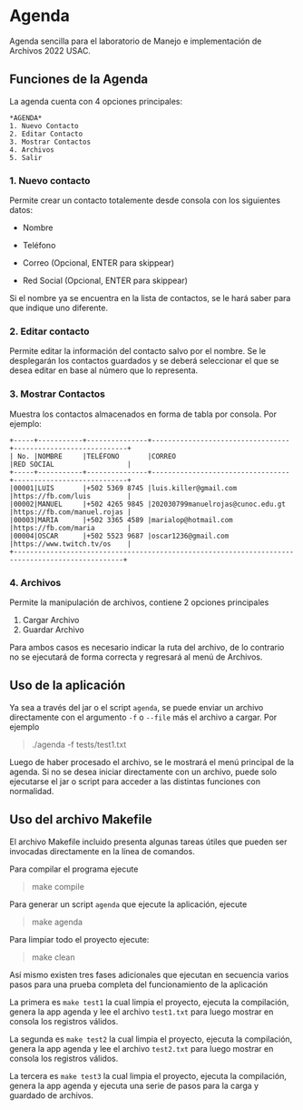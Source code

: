 # Agenda
Agenda sencilla para el laboratorio de Manejo e implementación de Archivos 2022 USAC.

## Funciones de la Agenda
La agenda cuenta con 4 opciones principales:
```
*AGENDA*
1. Nuevo Contacto
2. Editar Contacto
3. Mostrar Contactos
4. Archivos
5. Salir
```

### 1. Nuevo contacto
Permite crear un contacto totalemente desde consola con los siguientes datos:

- Nombre

- Teléfono

- Correo (Opcional, ENTER para skippear)

- Red Social (Opcional, ENTER para skippear)

Si el nombre ya se encuentra en la lista de contactos, se le hará saber para que indique uno diferente.
### 2. Editar contacto
Permite editar la información del contacto salvo por el nombre. Se le desplegarán los contactos guardados y se deberá seleccionar el que se desea editar en base al número que lo representa.

### 3. Mostrar Contactos
Muestra los contactos almacenados en forma de tabla por consola. Por ejemplo:
```
+-----+-----------+---------------+----------------------------------+----------------------------+
| No. |NOMBRE     |TELÉFONO       |CORREO                            |RED SOCIAL                  |
+-----+-----------+---------------+----------------------------------+----------------------------+
|00001|LUIS       |+502 5369 8745 |luis.killer@gmail.com             |https://fb.com/luis         |
|00002|MANUEL     |+502 4265 9845 |202030799manuelrojas@cunoc.edu.gt |https://fb.com/manuel.rojas |
|00003|MARIA      |+502 3365 4589 |marialop@hotmail.com              |https://fb.com/maria        |
|00004|OSCAR      |+502 5523 9687 |oscar1236@gmail.com               |https://www.twitch.tv/os    |
+-------------------------------------------------------------------------------------------------+
```
### 4. Archivos
Permite la manipulación de archivos, contiene 2 opciones principales
1. Cargar Archivo
2. Guardar Archivo

Para ambos casos es necesario indicar la ruta del archivo, de lo contrario no se ejecutará de forma correcta y regresará al menú de Archivos.
## Uso de la aplicación
Ya sea a través del jar o el script `agenda`, se puede enviar un archivo directamente con el argumento `-f` o `--file` más el archivo a cargar. Por ejemplo
> ./agenda -f tests/test1.txt

Luego de haber procesado el archivo, se le mostrará el menú principal de la agenda.
Si no se desea iniciar directamente con un archivo, puede solo ejecutarse el jar o script para acceder a las distintas funciones con normalidad.
## Uso del archivo Makefile
El archivo Makefile incluido presenta algunas tareas útiles que pueden ser invocadas directamente en la línea de comandos.

Para compilar el programa ejecute

> make compile

Para generar un script `agenda` que ejecute la aplicación, ejecute

> make agenda

Para limpiar todo el proyecto ejecute:

> make clean

Así mismo existen tres fases adicionales que ejecutan en secuencia varios pasos para una prueba completa del funcionamiento de la aplicación

La primera es `make test1` la cual limpia el proyecto, ejecuta la compilación, genera la app agenda y lee el archivo `test1.txt` para luego mostrar en consola los registros válidos.

La segunda es `make test2` la cual limpia el proyecto, ejecuta la compilación, genera la app agenda y lee el archivo `test2.txt` para luego mostrar en consola los registros válidos.

La tercera es `make test3` la cual limpia el proyecto, ejecuta la compilación, genera la app agenda y ejecuta una serie de pasos para la carga y guardado de archivos.
